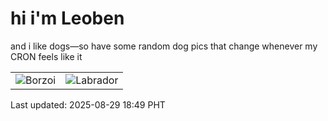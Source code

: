 # hi i'm Leoben

and i like dogs—so have some random dog pics that change whenever my CRON feels like it

|  |  |
|--------|----------|
| ![Borzoi](https://random-dog-vercel.vercel.app/api/random-borzoi?v=1756464587) | ![Labrador](https://random-dog-vercel.vercel.app/api/random-labrador?v=1756464587) |

Last updated: 2025-08-29 18:49 PHT
